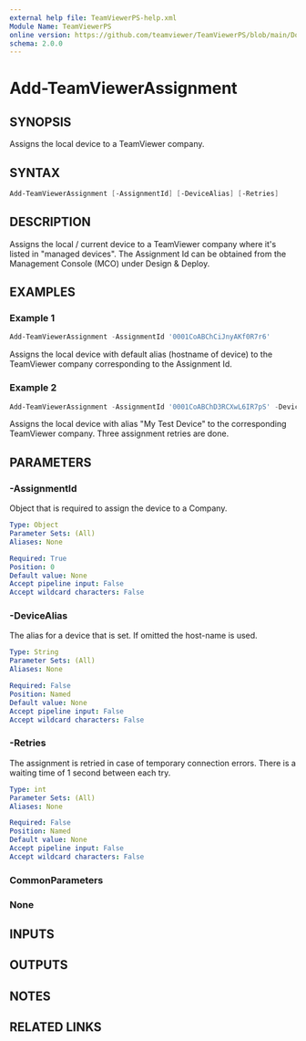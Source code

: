 ```yaml
---
external help file: TeamViewerPS-help.xml
Module Name: TeamViewerPS
online version: https://github.com/teamviewer/TeamViewerPS/blob/main/Docs/Help/Add-TeamViewerAssignment.md
schema: 2.0.0
---
```


# Add-TeamViewerAssignment

## SYNOPSIS

Assigns the local device to a TeamViewer company.

## SYNTAX

```powershell
Add-TeamViewerAssignment [-AssignmentId] [-DeviceAlias] [-Retries] 
```

## DESCRIPTION

Assigns the local / current device to a TeamViewer company where it's listed in "managed devices".
The Assignment Id can be obtained from the Management Console (MCO) under Design & Deploy.

## EXAMPLES

### Example 1

```powershell
Add-TeamViewerAssignment -AssignmentId '0001CoABChCiJnyAKf0R7r6'

```

Assigns the local device with default alias (hostname of device) to the TeamViewer company corresponding to the Assignment Id.

### Example 2

```powershell
Add-TeamViewerAssignment -AssignmentId '0001CoABChD3RCXwL6IR7pS' -DeviceAlias  'My Test Device' -Retries 3

```

Assigns the local device with alias "My Test Device" to the corresponding TeamViewer company.
Three assignment retries are done.

## PARAMETERS

### -AssignmentId

Object that is required to assign the device to a Company.

```yaml
Type: Object
Parameter Sets: (All)
Aliases: None

Required: True
Position: 0
Default value: None
Accept pipeline input: False
Accept wildcard characters: False
```

### -DeviceAlias

The alias for a device that is set. If omitted the host-name is used.

```yaml
Type: String
Parameter Sets: (All)
Aliases: None

Required: False
Position: Named
Default value: None
Accept pipeline input: False
Accept wildcard characters: False
```

### -Retries

The assignment is retried in case of temporary connection errors. There is a waiting time of 1 second between each try.

```yaml
Type: int
Parameter Sets: (All)
Aliases: None

Required: False
Position: Named
Default value: None
Accept pipeline input: False
Accept wildcard characters: False
```

### CommonParameters

### None

## INPUTS

## OUTPUTS

## NOTES

## RELATED LINKS
